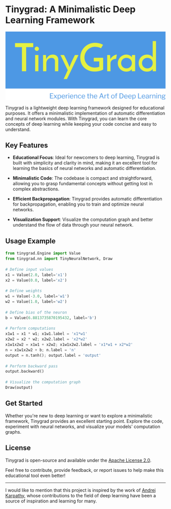 # Tinygrad: A Minimalistic Deep Learning Framework

![Tinygrad Logo](tinygrad-logo.png)

Tinygrad is a lightweight deep learning framework designed for educational purposes. It offers a minimalistic implementation of automatic differentiation and neural network modules. With Tinygrad, you can learn the core concepts of deep learning while keeping your code concise and easy to understand.

## Key Features

- **Educational Focus**: Ideal for newcomers to deep learning, Tinygrad is built with simplicity and clarity in mind, making it an excellent tool for learning the basics of neural networks and automatic differentiation.

- **Minimalistic Code**: The codebase is compact and straightforward, allowing you to grasp fundamental concepts without getting lost in complex abstractions.

- **Efficient Backpropagation**: Tinygrad provides automatic differentiation for backpropagation, enabling you to train and optimize neural networks.

- **Visualization Support**: Visualize the computation graph and better understand the flow of data through your neural network.

## Usage Example

```python
from tinygrad.Engine import Value
from tinygrad.nn import TinyNeuralNetwork, Draw

# Define input values
x1 = Value(2.0, label='x1')
x2 = Value(0.0, label='x2')

# Define weights
w1 = Value(-3.0, label='w1')
w2 = Value(1.0, label='w2')

# Define bias of the neuron
b = Value(6.8813735870195432, label='b')

# Perform computations
x1w1 = x1 * w1; x1w1.label = 'x1*w1'
x2w2 = x2 * w2; x2w2.label = 'x2*w2'
x1w1x2w2 = x1w1 + x2w2; x1w1x2w2.label = 'x1*w1 + x2*w2'
n = x1w1x2w2 + b; n.label = 'n'
output = n.tanh(); output.label = 'output'

# Perform backward pass
output.backward()

# Visualize the computation graph
Draw(output)
```

## Get Started

Whether you're new to deep learning or want to explore a minimalistic framework, Tinygrad provides an excellent starting point. Explore the code, experiment with neural networks, and visualize your models' computation graphs.

## License

Tinygrad is open-source and available under the [Apache License 2.0](LICENSE).

Feel free to contribute, provide feedback, or report issues to help make this educational tool even better!

---

I would like to mention that this project is inspired by the work of [Andrej Karpathy](https://github.com/karpathy), whose contributions to the field of deep learning have been a source of inspiration and learning for many. 
